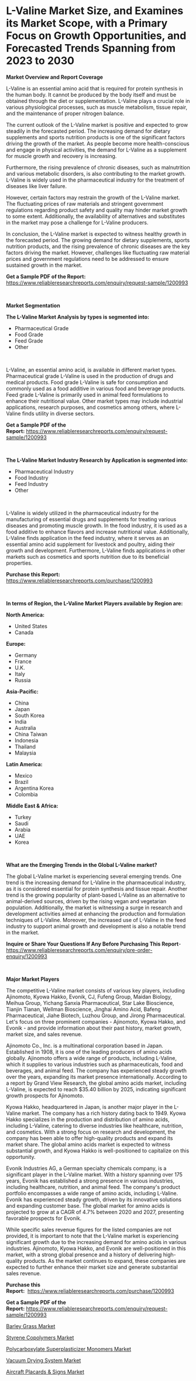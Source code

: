 <p><h1>L-Valine Market Size, and Examines its Market Scope, with a Primary Focus on Growth Opportunities, and Forecasted Trends Spanning from 2023 to 2030</h1></p><p><strong>Market Overview and Report Coverage</strong></p>
<p><p>L-Valine is an essential amino acid that is required for protein synthesis in the human body. It cannot be produced by the body itself and must be obtained through the diet or supplementation. L-Valine plays a crucial role in various physiological processes, such as muscle metabolism, tissue repair, and the maintenance of proper nitrogen balance.</p><p>The current outlook of the L-Valine market is positive and expected to grow steadily in the forecasted period. The increasing demand for dietary supplements and sports nutrition products is one of the significant factors driving the growth of the market. As people become more health-conscious and engage in physical activities, the demand for L-Valine as a supplement for muscle growth and recovery is increasing.</p><p>Furthermore, the rising prevalence of chronic diseases, such as malnutrition and various metabolic disorders, is also contributing to the market growth. L-Valine is widely used in the pharmaceutical industry for the treatment of diseases like liver failure.</p><p>However, certain factors may restrain the growth of the L-Valine market. The fluctuating prices of raw materials and stringent government regulations regarding product safety and quality may hinder market growth to some extent. Additionally, the availability of alternatives and substitutes in the market may pose a challenge for L-Valine producers.</p><p>In conclusion, the L-Valine market is expected to witness healthy growth in the forecasted period. The growing demand for dietary supplements, sports nutrition products, and the rising prevalence of chronic diseases are the key factors driving the market. However, challenges like fluctuating raw material prices and government regulations need to be addressed to ensure sustained growth in the market.</p></p>
<p><strong>Get a Sample PDF of the Report:</strong> <a href="https://www.reliableresearchreports.com/enquiry/request-sample/1200993">https://www.reliableresearchreports.com/enquiry/request-sample/1200993</a></p>
<p>&nbsp;</p>
<p><strong>Market Segmentation</strong></p>
<p><strong>The L-Valine Market Analysis by types is segmented into:</strong></p>
<p><ul><li>Pharmaceutical Grade</li><li>Food Grade</li><li>Feed Grade</li><li>Other</li></ul></p>
<p>&nbsp;</p>
<p><p>L-Valine, an essential amino acid, is available in different market types. Pharmaceutical grade L-Valine is used in the production of drugs and medical products. Food grade L-Valine is safe for consumption and commonly used as a food additive in various food and beverage products. Feed grade L-Valine is primarily used in animal feed formulations to enhance their nutritional value. Other market types may include industrial applications, research purposes, and cosmetics among others, where L-Valine finds utility in diverse sectors.</p></p>
<p><strong>Get a Sample PDF of the Report:</strong>&nbsp;<a href="https://www.reliableresearchreports.com/enquiry/request-sample/1200993">https://www.reliableresearchreports.com/enquiry/request-sample/1200993</a></p>
<p>&nbsp;</p>
<p><strong>The L-Valine Market Industry Research by Application is segmented into:</strong></p>
<p><ul><li>Pharmaceutical Industry</li><li>Food Industry</li><li>Feed Industry</li><li>Other</li></ul></p>
<p>&nbsp;</p>
<p><p>L-Valine is widely utilized in the pharmaceutical industry for the manufacturing of essential drugs and supplements for treating various diseases and promoting muscle growth. In the food industry, it is used as a food additive to enhance flavors and increase nutritional value. Additionally, L-Valine finds application in the feed industry, where it serves as an essential amino acid supplement for livestock and poultry, aiding their growth and development. Furthermore, L-Valine finds applications in other markets such as cosmetics and sports nutrition due to its beneficial properties.</p></p>
<p><strong>Purchase this Report:</strong>&nbsp; <a href="https://www.reliableresearchreports.com/purchase/1200993">https://www.reliableresearchreports.com/purchase/1200993</a></p>
<p>&nbsp;</p>
<p><strong>In terms of Region, the L-Valine Market Players available by Region are:</strong></p>
<p>
    <p> <strong> North America: </strong>
        <ul>
            <li>United States</li>
            <li>Canada</li>
        </ul>
        </p> 
    <p> <strong> Europe: </strong>
        <ul>
            <li>Germany</li>
            <li>France</li>
            <li>U.K.</li>
            <li>Italy</li>
            <li>Russia</li>
        </ul>
        </p> 
    <p> <strong> Asia-Pacific: </strong>
        <ul>
            <li>China</li>
            <li>Japan</li>
            <li>South Korea</li>
            <li>India</li>
            <li>Australia</li>
            <li>China Taiwan</li>
            <li>Indonesia</li>
            <li>Thailand</li>
            <li>Malaysia</li>
        </ul>
        </p> 
    <p> <strong> Latin America: </strong>
        <ul>
            <li>Mexico</li>
            <li>Brazil</li>
            <li>Argentina Korea</li>
            <li>Colombia</li>
        </ul>
        </p> 
    <p> <strong> Middle East & Africa: </strong>
        <ul>
            <li>Turkey</li>
            <li>Saudi</li>
            <li>Arabia</li>
            <li>UAE</li>
            <li>Korea</li>
        </ul>
    </p>
    </p>
<p>&nbsp;</p>
<p><strong>What are the Emerging Trends in the Global L-Valine market?</strong></p>
<p><p>The global L-Valine market is experiencing several emerging trends. One trend is the increasing demand for L-Valine in the pharmaceutical industry, as it is considered essential for protein synthesis and tissue repair. Another trend is the growing popularity of plant-based L-Valine as an alternative to animal-derived sources, driven by the rising vegan and vegetarian population. Additionally, the market is witnessing a surge in research and development activities aimed at enhancing the production and formulation techniques of L-Valine. Moreover, the increased use of L-Valine in the feed industry to support animal growth and development is also a notable trend in the market.</p></p>
<p><strong>Inquire or Share Your Questions If Any Before Purchasing This Report</strong>- <a href="https://www.reliableresearchreports.com/enquiry/pre-order-enquiry/1200993">https://www.reliableresearchreports.com/enquiry/pre-order-enquiry/1200993</a></p>
<p>&nbsp;</p>
<p><strong>Major Market Players</strong></p>
<p><p>The competitive L-Valine market consists of various key players, including Ajinomoto, Kyowa Hakko, Evonik, CJ, Fufeng Group, Maidan Biology, Meihua Group, Yichang Sanxia Pharmaceutical, Star Lake Bioscience, Tianjin Tianan, Wellman Bioscience, Jinghai Amino Acid, Bafeng Pharmaceutical, Jiahe Biotech, Luzhou Group, and Jirong Pharmaceutical. Let's focus on three prominent companies - Ajinomoto, Kyowa Hakko, and Evonik - and provide information about their past history, market growth, market size, and sales revenue.</p><p>Ajinomoto Co., Inc. is a multinational corporation based in Japan. Established in 1908, it is one of the leading producers of amino acids globally. Ajinomoto offers a wide range of products, including L-Valine, which it supplies to various industries such as pharmaceuticals, food and beverages, and animal feed. The company has experienced steady growth over the years, expanding its market presence internationally. According to a report by Grand View Research, the global amino acids market, including L-Valine, is expected to reach $35.40 billion by 2025, indicating significant growth prospects for Ajinomoto.</p><p>Kyowa Hakko, headquartered in Japan, is another major player in the L-Valine market. The company has a rich history dating back to 1949. Kyowa Hakko specializes in the production and distribution of amino acids, including L-Valine, catering to diverse industries like healthcare, nutrition, and cosmetics. With a strong focus on research and development, the company has been able to offer high-quality products and expand its market share. The global amino acids market is expected to witness substantial growth, and Kyowa Hakko is well-positioned to capitalize on this opportunity.</p><p>Evonik Industries AG, a German specialty chemicals company, is a significant player in the L-Valine market. With a history spanning over 175 years, Evonik has established a strong presence in various industries, including healthcare, nutrition, and animal feed. The company's product portfolio encompasses a wide range of amino acids, including L-Valine. Evonik has experienced steady growth, driven by its innovative solutions and expanding customer base. The global market for amino acids is projected to grow at a CAGR of 4.7% between 2020 and 2027, presenting favorable prospects for Evonik.</p><p>While specific sales revenue figures for the listed companies are not provided, it is important to note that the L-Valine market is experiencing significant growth due to the increasing demand for amino acids in various industries. Ajinomoto, Kyowa Hakko, and Evonik are well-positioned in this market, with a strong global presence and a history of delivering high-quality products. As the market continues to expand, these companies are expected to further enhance their market size and generate substantial sales revenue.</p></p>
<p><strong>Purchase this Report:</strong>&nbsp;&nbsp;<a href="https://www.reliableresearchreports.com/purchase/1200993">https://www.reliableresearchreports.com/purchase/1200993</a></p>
<p></p>
<p><strong>Get a Sample PDF of the Report:</strong>&nbsp;<a href="https://www.reliableresearchreports.com/enquiry/request-sample/1200993">https://www.reliableresearchreports.com/enquiry/request-sample/1200993</a></p>
<p><p><a href="https://www.linkedin.com/pulse/barley-grass-market-share-amp-new-trends-analysis-eeiec/">Barley Grass Market</a></p><p><a href="https://www.linkedin.com/pulse/styrene-copolymers-market-share-amp-new-trends-m6iqf/">Styrene Copolymers Market</a></p><p><a href="https://github.com/lbird53714/Market-Research-Report-List-1/blob/main/polycarboxylate-superplasticizer-monomers-market.md">Polycarboxylate Superplasticizer Monomers Market</a></p><p><a href="https://medium.com/@dennismurphy47/vacuum-drying-system-market-size-growth-forecast-2023-2030-670a75045ae4">Vacuum Drying System Market</a></p><p><a href="https://github.com/mabutironaldo/Market-Research-Report-List-1/blob/main/aircraft-placards-signs-market.md">Aircraft Placards & Signs Market</a></p></p>